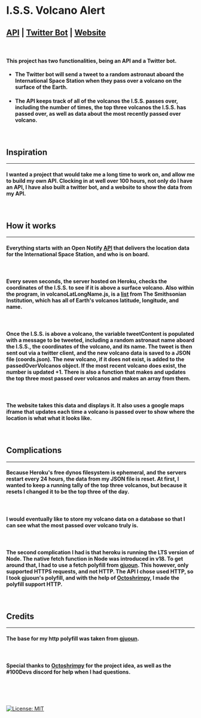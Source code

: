 # **I.S.S. Volcano Alert**

## [API](https://iss-tweet-bot.herokuapp.com/data.json) | [Twitter Bot](https://twitter.com/ISS_ALERT) | [Website](https://iss-data.netlify.app/) 

&nbsp;

#### This project has two functionalities, being an API and a Twitter bot. 

- #### The Twitter bot will send a tweet to a random astronaut aboard the International Space Station when they pass over a volcano on the surface of the Earth. 

- #### The API keeps track of all of the volcanos the I.S.S. passes over, including the number of times, the top three volcanos the I.S.S. has passed over, as well as data about the most recently passed over volcano. 

&nbsp;

## **Inspiration**
---

#### I wanted a project that would take me a long time to work on, and allow me to build my own API. Clocking in at well over 100 hours, not only do I have an API, I have also built a twitter bot, and a website to show the data from my API.

&nbsp;

## **How it works**
---
#### Everything starts with an Open Notify [API](http://open-notify.org/Open-Notify-API/ISS-Location-Now/) that delivers the location data for the International Space Station, and who is on board. 
&nbsp;
#### Every seven seconds, the server hosted on Heroku, checks the coordinates of the I.S.S. to see if it is above a surface volcano. Also within the program, in volcanoLatLongName.js, is a [list](https://volcano.si.edu/projects/vaac-data/) from The Smithsonian Institution, which has all of Earth's volcanos latitude, longitude, and name. 
&nbsp;
#### Once the I.S.S. is above a volcano, the variable tweetContent is populated with a message to be tweeted, including a random astronaut name aboard the I.S.S., the coordinates of the volcano, and its name. The tweet is then sent out via a twitter client, and the new volcano data is saved to a JSON file (coords.json). The new volcano, if it does not exist, is added to the passedOverVolcanos object. If the most recent volcano does exist, the number is updated +1. There is also a function that makes and updates the top three most passed over volcanos and makes an array from them.
&nbsp;
#### The website takes this data and displays it. It also uses a google maps iframe that updates each time a volcano is passed over to show where the location is what what it looks like. 

&nbsp;

## **Complications**
---

#### Because Heroku's free dynos filesystem is ephemeral, and the servers restart every 24 hours, the data from my JSON file is reset. At first, I wanted to keep a running tally of the top three volcanos, but because it resets I changed it to be the top three of the day. 
&nbsp;
#### I would eventually like to store my volcano data on a database so that I can see what the most passed over volcano truly is. 
&nbsp;
#### The second complication I had is that heroku is running the LTS version of Node. The native fetch function in Node was introduced in v18. To get around that, I had to use a fetch polyfill from [gjuoun](https://gist.github.com/gjuoun/f08f5f0298be14f88f32ffb46315e0dd). This however, only supported HTTPS requests, and not HTTP. The API I chose used HTTP, so I took gjuoun's polyfill, and with the help of [Octoshrimpy](https://github.com/octoshrimpy), I made the polyfill support HTTP. 
&nbsp;

## **Credits**
---

#### The base for my http polyfill was taken from [gjuoun](https://gist.github.com/gjuoun/f08f5f0298be14f88f32ffb46315e0dd).
&nbsp;

#### Special thanks to [Octoshrimpy](https://github.com/octoshrimpy) for the project idea, as well as the #100Devs discord for help when I had questions. 

&nbsp;

&nbsp;

[![License: MIT](https://img.shields.io/badge/License-MIT-yellow.svg)](https://opensource.org/licenses/MIT)


